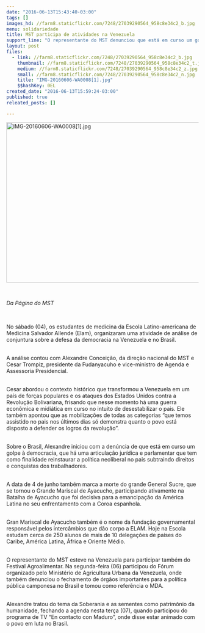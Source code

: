 ```yaml
---
date: "2016-06-13T15:43:40-03:00"
tags: []
images_hd: //farm8.staticflickr.com/7248/27039290564_958c8e34c2_b.jpg
menu: solidariedade
title: MST participa de atividades na Venezuela
support_line: "O representante do MST denunciou que está em curso um golpe à democracia, que há uma articulação jurídica e parlamentar que tem como finalidade reinstaurar a política neoliberal."
layout: post
files:
  - link: //farm8.staticflickr.com/7248/27039290564_958c8e34c2_b.jpg
    thumbnail: //farm8.staticflickr.com/7248/27039290564_958c8e34c2_t.jpg
    medium: //farm8.staticflickr.com/7248/27039290564_958c8e34c2_z.jpg
    small: //farm8.staticflickr.com/7248/27039290564_958c8e34c2_n.jpg
    title: "IMG-20160606-WA0008[1].jpg"
    $$hashKey: 0EL
created_date: "2016-06-13T15:59:24-03:00"
published: true
releated_posts: []

---
```

<p><img alt="IMG-20160606-WA0008[1].jpg" height="420" src="//farm8.staticflickr.com/7248/27039290564_958c8e34c2_b.jpg" width="700" /></p>

<p>&nbsp;</p>

<p><em>Da P&aacute;gina do MST</em></p>

<p>&nbsp;</p>

<p>No s&aacute;bado (04), os estudantes de medicina da Escola Latino-americana de Medicina Salvador Allende (Elam), organizaram uma atividade de an&aacute;lise de conjuntura sobre a defesa da democracia na Venezuela e no Brasil.</p>

<p><br />
A an&aacute;lise contou com Alexandre Concei&ccedil;&atilde;o, da dire&ccedil;&atilde;o nacional do MST e Cesar Trompiz, presidente da Fudanyacuho e vice-ministro de Agenda e Assessoria Presidencial.</p>

<p><br />
Cesar abordou o contexto hist&oacute;rico que transformou a Venezuela em um pa&iacute;s de for&ccedil;as populares e os ataques dos Estados Unidos contra a Revolu&ccedil;&atilde;o Bolivariana, frisando que nesse momento h&aacute; uma guerra econ&ocirc;mica e midi&aacute;tica em curso no intuito de desestabilizar o pais. Ele tamb&eacute;m apontou que as mobiliza&ccedil;&otilde;es de todas as categorias &ldquo;que temos assistido no pais nos &uacute;ltimos dias s&oacute; demonstra quanto o povo est&aacute; disposto a defender os logros da revolu&ccedil;&atilde;o&rdquo;.</p>

<p><br />
Sobre o Brasil, Alexandre iniciou com a den&uacute;ncia de que est&aacute; em curso um golpe &agrave; democracia, que h&aacute; uma articula&ccedil;&atilde;o jur&iacute;dica e parlamentar que tem como finalidade reinstaurar a pol&iacute;tica neoliberal no pais subtraindo direitos e conquistas dos trabalhadores.</p>

<p><br />
A data de 4 de junho tamb&eacute;m marca a morte do grande General Sucre, que se tornou o Grande Mariscal de Ayacucho, participando ativamente na Batalha de Ayacucho que foi decisiva para a emancipa&ccedil;&atilde;o da Am&eacute;rica Latina no seu enfrentamento com a Coroa espanhola.</p>

<p><br />
Gran Mariscal de Ayacucho tamb&eacute;m &eacute; o nome da funda&ccedil;&atilde;o governamental respons&aacute;vel pelos interc&acirc;mbios que d&atilde;o corpo a ELAM. Hoje na Escola estudam cerca de 250 alunos de mais de 10 delega&ccedil;&otilde;es de pa&iacute;ses do Caribe, Am&eacute;rica Latina, &Aacute;frica e Oriente M&eacute;dio.</p>

<p><br />
O representante do MST esteve na Venezuela para participar tamb&eacute;m do Festival Agroalimentar. Na segunda-feira (06) participou do F&oacute;rum organizado pelo Minist&eacute;rio de Agricultura Urbana da Venezuela, onde tamb&eacute;m denunciou o fechamento de &oacute;rg&atilde;os importantes para a pol&iacute;tica p&uacute;blica camponesa no Brasil e tomou como refer&ecirc;ncia o MDA.</p>

<p><br />
Alexandre tratou do tema da Soberania e as sementes como patrim&ocirc;nio da humanidade, fechando a agenda nesta ter&ccedil;a (07), quando participou do programa de TV &ldquo;En contacto con Maduro&rdquo;, onde disse estar animado com o povo em luta no Brasil.</p>

<p>&nbsp;</p>

<p>&nbsp;</p>

<p>&nbsp;</p>
